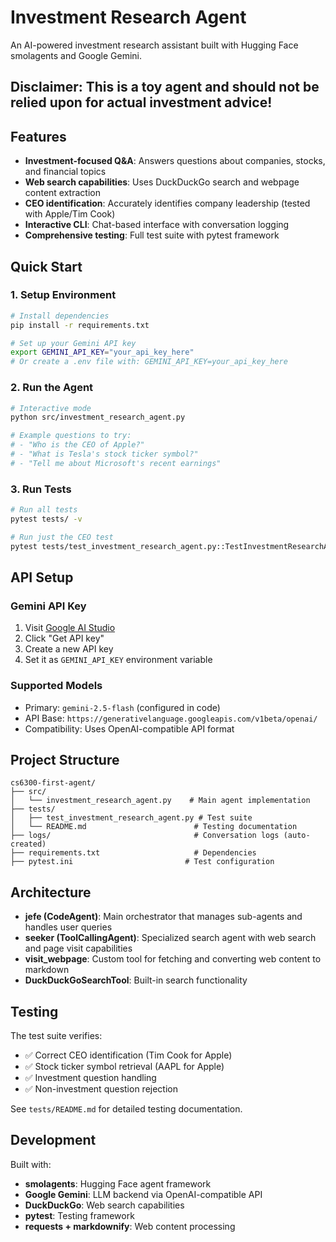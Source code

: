 # Investment Research Agent

An AI-powered investment research assistant built with Hugging Face smolagents and Google Gemini.

## Disclaimer: This is a toy agent and should not be relied upon for actual investment advice!

## Features

- **Investment-focused Q&A**: Answers questions about companies, stocks, and financial topics
- **Web search capabilities**: Uses DuckDuckGo search and webpage content extraction
- **CEO identification**: Accurately identifies company leadership (tested with Apple/Tim Cook)
- **Interactive CLI**: Chat-based interface with conversation logging
- **Comprehensive testing**: Full test suite with pytest framework

## Quick Start

### 1. Setup Environment
```bash
# Install dependencies
pip install -r requirements.txt

# Set up your Gemini API key
export GEMINI_API_KEY="your_api_key_here"
# Or create a .env file with: GEMINI_API_KEY=your_api_key_here
```

### 2. Run the Agent
```bash
# Interactive mode
python src/investment_research_agent.py

# Example questions to try:
# - "Who is the CEO of Apple?"
# - "What is Tesla's stock ticker symbol?"
# - "Tell me about Microsoft's recent earnings"
```

### 3. Run Tests
```bash
# Run all tests
pytest tests/ -v

# Run just the CEO test
pytest tests/test_investment_research_agent.py::TestInvestmentResearchAgent::test_apple_ceo_question -v
```

## API Setup

### Gemini API Key
1. Visit [Google AI Studio](https://aistudio.google.com/)
2. Click "Get API key" 
3. Create a new API key
4. Set it as `GEMINI_API_KEY` environment variable

### Supported Models
- Primary: `gemini-2.5-flash` (configured in code)
- API Base: `https://generativelanguage.googleapis.com/v1beta/openai/`
- Compatibility: Uses OpenAI-compatible API format

## Project Structure

```
cs6300-first-agent/
├── src/
│   └── investment_research_agent.py    # Main agent implementation
├── tests/
│   ├── test_investment_research_agent.py # Test suite
│   └── README.md                        # Testing documentation
├── logs/                                # Conversation logs (auto-created)
├── requirements.txt                     # Dependencies
├── pytest.ini                         # Test configuration
```

## Architecture

- **jefe (CodeAgent)**: Main orchestrator that manages sub-agents and handles user queries
- **seeker (ToolCallingAgent)**: Specialized search agent with web search and page visit capabilities
- **visit_webpage**: Custom tool for fetching and converting web content to markdown
- **DuckDuckGoSearchTool**: Built-in search functionality

## Testing

The test suite verifies:
- ✅ Correct CEO identification (Tim Cook for Apple)
- ✅ Stock ticker symbol retrieval (AAPL for Apple) 
- ✅ Investment question handling
- ✅ Non-investment question rejection

See `tests/README.md` for detailed testing documentation.

## Development

Built with:
- **smolagents**: Hugging Face agent framework
- **Google Gemini**: LLM backend via OpenAI-compatible API
- **DuckDuckGo**: Web search capabilities
- **pytest**: Testing framework
- **requests + markdownify**: Web content processing
